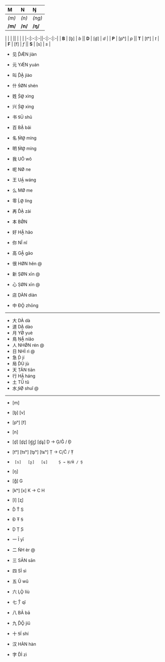 | M | N | Ŋ |
|:-|:-|:-|
| *(m)* | *(n)* | *(ng)* |
| **/m/** | **/n/** | **/ŋ/** |

| | | || | | |
|-:|:-:|:-||-:|:-:|:-|
| **B** | [b̥] | *b* || **D** | [d̥] | *d* |
| **P** | [pʰ] | *p* || **T** | [tʰ] | *t* |
| **F** | [f] | *f* || **S** | [s] | *s* |




* 见 ̣D̂Æ̀N jiàn
* 元 YǼN yuán
* 叫 ̣D̂Ḁ̀ jiào
* 什 Ꞩ́ØN shén
* 姓 ̣S̀Ø̰ xìng
* 兴 ̣S̀Ø̰ xìng
* 书 ꞨŪ shū


* 百 BẠ̌ bǎi
* 名 ̣ḾØ̰ míng
* 明 ̣ḾØ̰ míng
* 我 UǑ wǒ
* 呢 NØ ne
* 王 UÁ̰ wáng	
* 么 MØ me
* 零 ̣ĹØ̰ líng
* 再 D̂Ạ̀ zài
* 本 BØ̌N
* 好 HḀ̌ hǎo
* 你 NǏ nǐ
* 高 GḀ̄ gāo
* 很 HØN hěn @
* 新 ṢØN xīn @
* 心 ṢØN xīn @
* 店 ḌÀN diàn
* 中 ĐŌ̰ zhōng

---

* 大 DÀ dà
* 道 DḀ̀ dào
* 月 YØ̀ yuè
* 鳥 ṆḀ̌ niǎo
* 人 NHǾN rén @
* 日 NHÌ rì @
* 急 ̣D́ jí
* 局 ̣D̂Ù jù
* 天 ṬĀN tiān
* 行 HĀ̰ háng
* 土 TǓ tǔ
* 水 ̥ꞨØ̣ shuǐ @

---

* [m]
* [b̥]  [v]
* [pʰ] [f]

* [n]
* [d̥]  [d̥z̥]  [ɖ̥ʐ̥]  [d̥ʑ̥]    Ḍ → G̣/Ĝ / Đ̣
* [tʰ] [tsʰ] [tʂʰ] [tɕʰ]   Ṭ → C̣/Ĉ / Ŧ̣
*      [s]   [ʂ]   [ɕ]     Ṣ → Ḥ/Ĥ / ̣Ꞩ

* [ŋ]
* [ɡ̊]       G
* [kʰ] [x]  K → C  H

* [l] [ʐ]

* D̂ T̂ S
* Đ Ŧ Ꞩ
* Ḍ Ṭ ̣S

* 一 Ī yī
* 二 ǸH èr @
* 三 SĀN sān
* 四 SÌ sì
* 五 Ǔ wǔ
* 六 ḶÒ̥ liù
* 七 ̣T̄ qī
* 八 BĀ bā
* 九 ̣D̂Ǒ̥ jiǔ
* 十 ꞨÍ shí

* 汉 HÀN hàn
* 字 D̂Ì zì

